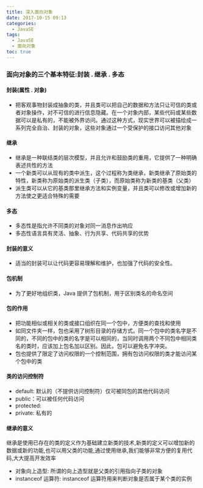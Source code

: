 ```yaml
---
title: 深入面向对象
date: 2017-10-15 09:13
categories:
  - JavaSE
tags:
  - JavaSE
  - 面向对象
toc: true
---
```


### 面向对象的三个基本特征:封装 . 继承 . 多态

#### 封装(属性 . 对象)

- 把客观事物封装成抽象的类，并且类可以把自己的数据和方法只让可信的类或者对象操作，对不可信的进行信息隐藏。在一个对象内部，某些代码或某些数据可以是私有的，不能被外界访问。通过这种方式，现实世界可以被描绘成一系列完全自治、封装的对象，这些对象通过一个受保护的接口访问其他对象

#### 继承

- 继承是一种联结类的层次模型，并且允许和鼓励类的重用，它提供了一种明确表述共性的方法
- 一个新类可以从现有的类中派生，这个过程称为类继承，新类继承了原始类的特性，新类称为原始类的派生类（子类），而原始类称为新类的基类（父类）
- 派生类可以从它的基类那里继承方法和实例变量，并且类可以修改或增加新的方法使之更适合特殊的需要

#### 多态

- 多态性是指允许不同类的对象对同一消息作出响应
- 多态性语言具有灵活、抽象、行为共享、代码共享的优势

#### 封装的意义

- 适当的封装可以让代码更容易理解和维护，也加强了代码的安全性。

#### 包机制

- 为了更好地组织类，Java 提供了包机制，用于区别类名的命名空间

#### 包的作用

- 把功能相似或相关的类或接口组织在同一个包中，方便类的查找和使用
- 如同文件夹一样，包也采用了树形目录的存储方式。同一个包中的类名字是不同的，不同的包中的类的名字是可以相同的，当同时调用两个不同包中相同类名的类时，应该加上包名加以区别。因此，包可以避免名字冲突。
- 包也提供了限定了访问权限的一个控制范围，拥有包访问权限的类才能访问某个包中的类

#### 类的访问控制符

- default: 默认的（不提供访问控制符）仅可被同包的其他代码访问
- public：可以被任何代码访问
- protected:
- private: 私有的

#### 继承的意义

继承是使用已存在的类的定义作为基础建立新类的技术,新类的定义可以增加新的数据或新的功能,也可以用父类的功能,通过使用继承,我们能够非常方便的复用代码,大大提高开发效率

- 对象向上造型:
  所谓的向上造型就是父类的引用指向子类的对象
- instanceof 运算符:
  instanceof 运算符用来判断对象是否属于某个类的实例
